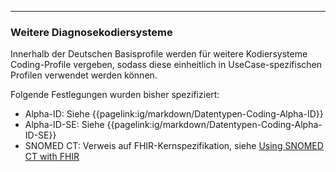 ------

### Weitere Diagnosekodiersysteme

Innerhalb der Deutschen Basisprofile werden für weitere Kodiersysteme Coding-Profile vergeben, sodass diese einheitlich in UseCase-spezifischen Profilen verwendet werden können.

Folgende Festlegungen wurden bisher spezifiziert:

- Alpha-ID: Siehe {{pagelink:ig/markdown/Datentypen-Coding-Alpha-ID}}
- Alpha-ID-SE: Siehe {{pagelink:ig/markdown/Datentypen-Coding-Alpha-ID-SE}}
- SNOMED CT: Verweis auf FHIR-Kernspezifikation, siehe [Using SNOMED CT with FHIR](https://www.hl7.org/fhir/snomedct.html)